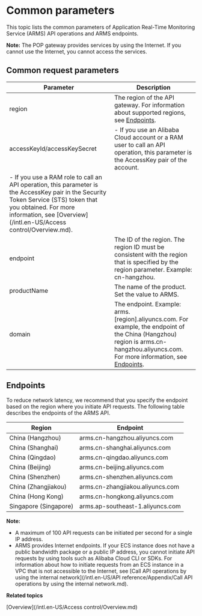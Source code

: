 # Common parameters

This topic lists the common parameters of Application Real-Time Monitoring Service \(ARMS\) API operations and ARMS endpoints.

**Note:** The POP gateway provides services by using the Internet. If you cannot use the Internet, you cannot access the services.

## Common request parameters

|Parameter|Description|
|---------|-----------|
|region|The region of the API gateway. For information about supported regions, see [Endpoints](#section_m38_3x3_jky).|
|accessKeyId/accessKeySecret|-   If you use an Alibaba Cloud account or a RAM user to call an API operation, this parameter is the AccessKey pair of the account.
-   If you use a RAM role to call an API operation, this parameter is the AccessKey pair in the Security Token Service \(STS\) token that you obtained. For more information, see [Overview](/intl.en-US/Access control/Overview.md). |
|endpoint|The ID of the region. The region ID must be consistent with the region that is specified by the region parameter. Example: cn-hangzhou.|
|productName|The name of the product. Set the value to ARMS.|
|domain|The endpoint. Example: arms.\[region\].aliyuncs.com. For example, the endpoint of the China \(Hangzhou\) region is arms.cn-hangzhou.aliyuncs.com. For more information, see [Endpoints](#section_m38_3x3_jky).|

## Endpoints

To reduce network latency, we recommend that you specify the endpoint based on the region where you initiate API requests. The following table describes the endpoints of the ARMS API.

|Region|Endpoint|
|------|--------|
|China \(Hangzhou\)|arms.cn-hangzhou.aliyuncs.com|
|China \(Shanghai\)|arms.cn-shanghai.aliyuncs.com|
|China \(Qingdao\)|arms.cn-qingdao.aliyuncs.com|
|China \(Beijing\)|arms.cn-beijing.aliyuncs.com|
|China \(Shenzhen\)|arms.cn-shenzhen.aliyuncs.com|
|China \(Zhangjiakou\)|arms.cn-zhangjiakou.aliyuncs.com|
|China \(Hong Kong\)|arms.cn-hongkong.aliyuncs.com|
|Singapore \(Singapore\)|arms.ap-southeast-1.aliyuncs.com|

**Note:**

-   A maximum of 100 API requests can be initiated per second for a single IP address.
-   ARMS provides Internet endpoints. If your ECS instance does not have a public bandwidth package or a public IP address, you cannot initiate API requests by using tools such as Alibaba Cloud CLI or SDKs. For information about how to initiate requests from an ECS instance in a VPC that is not accessible to the Internet, see [Call API operations by using the internal network](/intl.en-US/API reference/Appendix/Call API operations by using the internal network.md).

**Related topics**  


[Overview](/intl.en-US/Access control/Overview.md)

